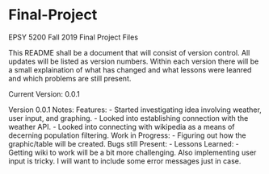 # Final-Project
EPSY 5200 Fall 2019 Final Project Files

This README shall be a document that will consist of version control. All updates will be listed as version numbers.
Within each version there will be a small explaination of what has changed and what lessons were leanred and which problems are still present.

Current Version: 0.0.1

Version 0.0.1 Notes:
Features:
    - Started investigating idea involving weather, user input, and graphing.
    - Looked into establishing connection with the weather API.
    - Looked into connecting with wikipedia as a means of decerning population filtering.
Work in Progress:
    - Figuring out how the graphic/table will be created.
Bugs still Present:
    - 
Lessons Learned:
    - Getting wiki to work will be a bit more challenging. Also implementing user input is tricky. I will want to include some error messages just in case.

